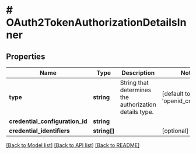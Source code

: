 # # OAuth2TokenAuthorizationDetailsInner

## Properties

Name | Type | Description | Notes
------------ | ------------- | ------------- | -------------
**type** | **string** | String that determines the authorization details type. | [default to 'openid_credential']
**credential_configuration_id** | **string** |  |
**credential_identifiers** | **string[]** |  | [optional]

[[Back to Model list]](../../README.md#models) [[Back to API list]](../../README.md#endpoints) [[Back to README]](../../README.md)
